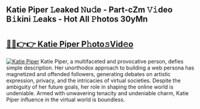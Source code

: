 ## Katie Piper 𝙻eaked 𝙽u𝚍e - Part-cZm 𝚅𝚒deo B𝚒kini 𝙻eaks - Hot All 𝙿hotos 30yMn

# <h2><a href="http://ld0lsb.urlbe.top/?page=Katie+Piper">🔗🔗👉👉 Katie Piper P𝚑oto𝚜Vid𝚎o</a></h2>

[![Katie Piper](https://i.imgur.com/eBuTRDB.gif)](http://ld0lsb.urlbe.top/?page=Katie+Piper)
Katie Piper, a multifaceted and provocative person, defies simple description. Her unorthodox approach to building a web persona has magnetized and offended followers, generating debates on artistic expression, privacy, and the intricacies of virtual societies. Despite the ambiguity of her future goals, her role in shaping the online world is undeniable. Armed with unwavering tenacity and undeniable charm, Katie Piper influence in the virtual world is boundless.

